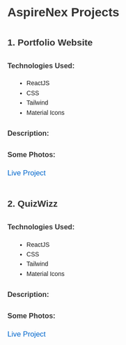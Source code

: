 <!DOCTYPE html>
<html lang="en">
<head>
  <meta charset="UTF-8">
  <meta name="viewport" content="width=device-width, initial-scale=1.0">
  <title>AspireNex Projects</title>
  <style>
    body {
      font-family: Arial, sans-serif;
      line-height: 1.6;
      margin: 20px;
    }
    h1, h2, h3, h4 {
      color: #333;
    }
    ul {
      list-style-type: disc;
      margin-left: 20px;
    }
    .project {
      margin-bottom: 40px;
    }
    .live-project {
      font-size: 1.2em;
      color: #0066cc;
      text-decoration: none;
    }
    .live-project:hover {
      text-decoration: underline;
    }
  </style>
</head>
<body>

  <h1><b>AspireNex Projects</b></h1>

  <div class="project">
    <h2>1. Portfolio Website</h2>
    <h3>Technologies Used:</h3>
    <ul>
      <li>ReactJS</li>
      <li>CSS</li>
      <li>Tailwind</li>
      <li>Material Icons</li>
    </ul>
    <h3>Description:</h3>
    <p>
      <!-- Your detailed project description goes here -->
    </p>
    <h3>Some Photos:</h3>
    <!-- Include some screenshots of your project here -->
    <a class="live-project" href="https://mywebsite-anas727189s-projects.vercel.app/">Live Project</a>
  </div>

  <div class="project">
    <h2>2. QuizWizz</h2>
    <h3>Technologies Used:</h3>
    <ul>
      <li>ReactJS</li>
      <li>CSS</li>
      <li>Tailwind</li>
      <li>Material Icons</li>
    </ul>
    <h3>Description:</h3>
    <p>
      <!-- Your detailed project description goes here -->
    </p>
    <h3>Some Photos:</h3>
    <!-- Include some screenshots of your project here -->
    <a class="live-project" href="https://quizwizz-lay1d5n3w-anas727189s-projects.vercel.app/">Live Project</a>
  </div>

</body>
</html>
